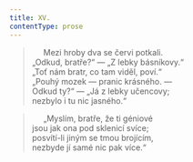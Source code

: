 ```yaml
---
title: XV.
contentType: prose
---
```


>      Mezi hroby dva se červi potkali.  
> „Odkud, bratře?“ — „Z lebky básníkovy.“  
> „Toť nám bratr, co tam viděl, poví.“  
> „Pouhý mozek — pranic krásného. —  
> Odkud ty?“ — „Já z lebky učencovy;  
> nezbylo i tu nic jasného.“

>      „Myslím, bratře, že ti géniové  
> jsou jak ona pod sklenicí svíce;  
> posvítí-li jiným se tmou brojícím,  
> nezbyde jí samé nic pak více.“
